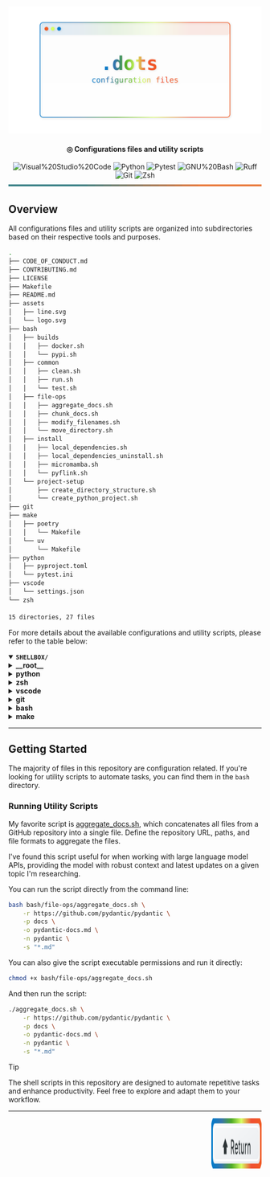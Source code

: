 <div align="center">

<img src="assets/logo-rainbow.svg" alt="dots">

<p align="center">

#### ◎ Configurations files and utility scripts

</p>

<img src="https://img.shields.io/badge/Visual%20Studio%20Code-007ACC.svg?style=%7B0%7D&logo=Visual-Studio-Code&logoColor=white" alt="Visual%20Studio%20Code">

<img src="https://img.shields.io/badge/Python-3776AB.svg?style=flat-square&logo=Python&logoColor=white" alt="Python">

<img src="https://img.shields.io/badge/Pytest-0A9EDC.svg?style=flat-square&logo=Pytest&logoColor=white" alt="Pytest">

<img src="https://img.shields.io/badge/GNU%20Bash-4EAA25.svg?style=flat-square&logo=GNU-Bash&logoColor=white" alt="GNU%20Bash">

<img src="https://img.shields.io/badge/Ruff-D7FF64.svg?style=flat-square&logo=Ruff&logoColor=black" alt="Ruff">

<img src="https://img.shields.io/badge/Git-F05032.svg?style=flat-square&logo=Git&logoColor=white" alt="Git">

<img src="https://img.shields.io/badge/Zsh-F15A24.svg?style=flat-square&logo=Zsh&logoColor=white" alt="Zsh">

</div>

<img width="100%" height="4px" src="assets/line.svg" alt="line">

## Overview

All configurations files and utility scripts are organized into subdirectories based on their respective tools and purposes.

```sh
.
├── CODE_OF_CONDUCT.md
├── CONTRIBUTING.md
├── LICENSE
├── Makefile
├── README.md
├── assets
│   ├── line.svg
│   └── logo.svg
├── bash
│   ├── builds
│   │   ├── docker.sh
│   │   └── pypi.sh
│   ├── common
│   │   ├── clean.sh
│   │   ├── run.sh
│   │   └── test.sh
│   ├── file-ops
│   │   ├── aggregate_docs.sh
│   │   ├── chunk_docs.sh
│   │   ├── modify_filenames.sh
│   │   └── move_directory.sh
│   ├── install
│   │   ├── local_dependencies.sh
│   │   ├── local_dependencies_uninstall.sh
│   │   ├── micromamba.sh
│   │   └── pyflink.sh
│   └── project-setup
│       ├── create_directory_structure.sh
│       └── create_python_project.sh
├── git
├── make
│   ├── poetry
│   │   └── Makefile
│   └── uv
│       └── Makefile
├── python
│   ├── pyproject.toml
│   └── pytest.ini
├── vscode
│   └── settings.json
└── zsh

15 directories, 27 files

```

For more details about the available configurations and utility scripts, please refer to the table below:

<details open>
    <summary><b><code>SHELLBOX/</code></b></summary>
    <details> <!-- __root__ Submodule -->
        <summary><b>__root__</b></summary>
        <blockquote>
            <table>
            </table>
        </blockquote>
    </details>
    <details> <!-- python Submodule -->
        <summary><b>python</b></summary>
        <blockquote>
            <table>
                <tr>
                    <td><b><a href='/Users/k01101011/Documents/GitHub/shellbox/blob/master/python/pyproject.toml'>pyproject.toml</a></b></td>
                    <td>- Generates README files using large language model APIs, enhancing developer productivity and documentation quality<br>- Integrates with various tools and libraries to streamline the process<br>- Supports Python 3.9 and above, emphasizing simplicity and efficiency in creating informative READMEs<br>- Visit the project homepage for more details and documentation.</td>
                </tr>
                <tr>
                    <td><b><a href='/Users/k01101011/Documents/GitHub/shellbox/blob/master/python/.ruff.toml'>.ruff.toml</a></b></td>
                    <td>- Define codebase linting and formatting rules using .ruff.toml configuration file to maintain code quality and consistency across the project<br>- The file specifies excluded directories, target Python version, linting rules, fixable issues, and code formatting settings.</td>
                </tr>
            </table>
        </blockquote>
    </details>
    <details> <!-- zsh Submodule -->
        <summary><b>zsh</b></summary>
        <blockquote>
            <table>
                <tr>
                    <td><b><a href='/Users/k01101011/Documents/GitHub/shellbox/blob/master/zsh/.zshrc'>.zshrc</a></b></td>
                    <td>- Manages ZSH configuration, sets aliases, functions, and path modifications<br>- Sources Oh My ZSH, sets completion settings, and configures history<br>- Enables FZF settings and keybindings<br>- Handles 'uv' autocomplete<br>- Integrates Rust/Cargo and Google Cloud SDK paths<br>- Executes custom functions and autoloads<br>- Enhances shell navigation and history management.</td>
                </tr>
                <tr>
                    <td><b><a href='/Users/k01101011/Documents/GitHub/shellbox/blob/master/zsh/.zshenv'>.zshenv</a></b></td>
                    <td>Define environment variables for project paths in the zsh configuration file to ensure proper setup and execution of the codebase.</td>
                </tr>
            </table>
        </blockquote>
    </details>
    <details> <!-- vscode Submodule -->
        <summary><b>vscode</b></summary>
        <blockquote>
            <table>
                <tr>
                    <td><b><a href='/Users/k01101011/Documents/GitHub/shellbox/blob/master/vscode/settings.json'>settings.json</a></b></td>
                    <td>- Configures various settings for the Visual Studio Code editor, including themes, font sizes, language-specific formatters, and extensions<br>- Manages preferences for workbench, editor, terminal, Git, file associations, language-specific settings, Python analysis, Ruff, AutoDocstring, Test Explorer UI, Jupyter, Notebook, Markdown, GitHub Copilot, and miscellaneous options.</td>
                </tr>
            </table>
        </blockquote>
    </details>
    <details> <!-- git Submodule -->
        <summary><b>git</b></summary>
        <blockquote>
            <table>
                <tr>
                    <td><b><a href='/Users/k01101011/Documents/GitHub/shellbox/blob/master/git/.gitcommit_template'>.gitcommit_template</a></b></td>
                    <td>- Defines a standardized commit message template for the project, ensuring concise and informative commit messages<br>- Encourages clear communication of changes made, their purpose, and any related issues<br>- Facilitates better tracking, understanding, and collaboration within the codebase.</td>
                </tr>
                <tr>
                    <td><b><a href='/Users/k01101011/Documents/GitHub/shellbox/blob/master/git/.gitignore_global'>.gitignore_global</a></b></td>
                    <td>- Prevent unnecessary files from being tracked in the project repository by specifying global ignore patterns in the `.gitignore_global` file<br>- This ensures that common editor and system files are excluded, maintaining a clean and efficient version control system.</td>
                </tr>
                <tr>
                    <td><b><a href='/Users/k01101011/Documents/GitHub/shellbox/blob/master/git/.gitconfig'>.gitconfig</a></b></td>
                    <td>- Configure Git settings for a streamlined workflow, including user info, editor preferences, commit templates, aliases, and visual enhancements<br>- Improve productivity with features like auto-rebasing, conflict resolution styles, and custom delta syntax highlighting.</td>
                </tr>
            </table>
        </blockquote>
    </details>
    <details> <!-- bash Submodule -->
        <summary><b>bash</b></summary>
        <blockquote>
            <details>
                <summary><b>install</b></summary>
                <blockquote>
                    <table>
                        <tr>
                            <td><b><a href='/Users/k01101011/Documents/GitHub/shellbox/blob/master/bash/install/micromamba.sh'>micromamba.sh</a></b></td>
                            <td>- Facilitates seamless installation and setup of Micromamba, a lightweight package manager, across Linux and macOS systems<br>- Automatically determines the OS type, downloads the latest Micromamba version, configures it to use the conda-forge channel, and ensures it's executable from any location<br>- Simplifies the process for users to quickly leverage Micromamba for package management.</td>
                        </tr>
                        <tr>
                            <td><b><a href='/Users/k01101011/Documents/GitHub/shellbox/blob/master/bash/install/local_dependencies_uninstall.sh'>local_dependencies_uninstall.sh</a></b></td>
                            <td>- Perform local environment cleanup by uninstalling various development tools and dependencies like pyenv, goenv, Node.js, Poetry, Git, Git LFS, kubectl, kubectx, and Helm<br>- Additionally, clean up any remaining configuration files to ensure a fresh start for the local environment<br>- The script logs each step and provides a summary of the cleanup time upon completion.</td>
                        </tr>
                        <tr>
                            <td><b><a href='/Users/k01101011/Documents/GitHub/shellbox/blob/master/bash/install/pyflink.sh'>pyflink.sh</a></b></td>
                            <td>- Automates PyFlink setup by checking and installing Java 11, Python 3.7, and downloading PyFlink<br>- Sets environment variables and aliases for zsh, enabling easy PyFlink usage<br>- Streamlines the initial setup process for PyFlink development and execution within the project architecture.</td>
                        </tr>
                        <tr>
                            <td><b><a href='/Users/k01101011/Documents/GitHub/shellbox/blob/master/bash/install/local_dependencies.sh'>local_dependencies.sh</a></b></td>
                            <td>- Automates local environment setup by installing essential tools like Oh My Zsh, Homebrew, Python, Go, kubectl, Helm, Node.js, Poetry, Git, and Git LFS<br>- Updates shell configurations for seamless tool integration<br>- Verifies successful installations and provides a summary of the total installation time<br>- Ideal for initializing a development environment quickly and efficiently.</td>
                        </tr>
                    </table>
                </blockquote>
            </details>
            <details>
                <summary><b>file-ops</b></summary>
                <blockquote>
                    <table>
                        <tr>
                            <td><b><a href='/Users/k01101011/Documents/GitHub/shellbox/blob/master/bash/file-ops/chunk_docs.sh'>chunk_docs.sh</a></b></td>
                            <td>- Automates chunking and organizing documentation files into smaller, manageable parts<br>- This script splits a document into 10 sections based on line count, improving readability and navigation within the project's documentation structure.</td>
                        </tr>
                        <tr>
                            <td><b><a href='/Users/k01101011/Documents/GitHub/shellbox/blob/master/bash/file-ops/aggregate_docs.sh'>aggregate_docs.sh</a></b></td>
                            <td>- Automates concatenation of GitHub project documentation markdown files into a single file<br>- Clones the repository, searches for markdown files in predefined paths, and merges them<br>- Useful for enhancing context in learning more about a project's technical implementation.</td>
                        </tr>
                        <tr>
                            <td><b><a href='/Users/k01101011/Documents/GitHub/shellbox/blob/master/bash/file-ops/modify_filenames.sh'>modify_filenames.sh</a></b></td>
                            <td>- Automates renaming files in a specified folder to lowercase and replacing underscores with hyphens<br>- This script enhances file naming consistency within the project structure.</td>
                        </tr>
                        <tr>
                            <td><b><a href='/Users/k01101011/Documents/GitHub/shellbox/blob/master/bash/file-ops/move_directory.sh'>move_directory.sh</a></b></td>
                            <td>- Moves a specified folder to a destination directory, checking for existence of both<br>- Displays success or failure messages accordingly.</td>
                        </tr>
                    </table>
                </blockquote>
            </details>
            <details>
                <summary><b>builds</b></summary>
                <blockquote>
                    <table>
                        <tr>
                            <td><b><a href='/Users/k01101011/Documents/GitHub/shellbox/blob/master/bash/builds/pypi.sh'>pypi.sh</a></b></td>
                            <td>- Automates PyPI package deployment by cleaning, building, and uploading distribution files<br>- Integrates with PyPI API for seamless deployment of 'my-package'.</td>
                        </tr>
                        <tr>
                            <td><b><a href='/Users/k01101011/Documents/GitHub/shellbox/blob/master/bash/builds/docker.sh'>docker.sh</a></b></td>
                            <td>- Automates Docker image building, pushing, and multi-platform support<br>- Sets up Docker Buildx, builds and publishes the image, and creates a multi-platform image<br>- The process is completed with the published image ready for use.</td>
                        </tr>
                    </table>
                </blockquote>
            </details>
            <details>
                <summary><b>project-setup</b></summary>
                <blockquote>
                    <table>
                        <tr>
                            <td><b><a href='/Users/k01101011/Documents/GitHub/shellbox/blob/master/bash/project-setup/create_python_project.sh'>create_python_project.sh</a></b></td>
                            <td>- Creates essential project directories, files, and configuration settings for a Python project, including API and database configurations, logging setup, and project structure<br>- The script automates the initial project setup, ensuring a standardized layout and necessary components for seamless development and execution.</td>
                        </tr>
                        <tr>
                            <td><b><a href='/Users/k01101011/Documents/GitHub/shellbox/blob/master/bash/project-setup/create_directory_structure.sh'>create_directory_structure.sh</a></b></td>
                            <td>- Generates directory structure for a Markdown guide with various subdirectories and files<br>- Prompts user for base directory and creates the specified structure accordingly<br>- The script ensures proper organization of Markdown content for easy reference and navigation.</td>
                        </tr>
                    </table>
                </blockquote>
            </details>
            <details>
                <summary><b>common</b></summary>
                <blockquote>
                    <table>
                        <tr>
                            <td><b><a href='/Users/k01101011/Documents/GitHub/shellbox/blob/master/bash/common/run.sh'>run.sh</a></b></td>
                            <td>- Automate environment setup and package upgrades in the project by running the provided bash script<br>- The script activates the specified conda environment, upgrades pip, and logs the execution start and completion timestamps.</td>
                        </tr>
                        <tr>
                            <td><b><a href='/Users/k01101011/Documents/GitHub/shellbox/blob/master/bash/common/clean.sh'>clean.sh</a></b></td>
                            <td>- Implement a script to clean various artifacts in the project, such as build, test, coverage, and Python file artifacts<br>- The script provides commands to remove specific types of artifacts, enhancing project maintenance and cleanliness.</td>
                        </tr>
                        <tr>
                            <td><b><a href='/Users/k01101011/Documents/GitHub/shellbox/blob/master/bash/common/test.sh'>test.sh</a></b></td>
                            <td>- Executes test coverage analysis for the project by running pytest with coverage reporting<br>- The script activates the 'readmeai' conda environment, sets source and omit directories, and generates a coverage report to ensure code quality.</td>
                        </tr>
                    </table>
                </blockquote>
            </details>
        </blockquote>
    </details>
    <details> <!-- make Submodule -->
        <summary><b>make</b></summary>
        <blockquote>
            <details>
                <summary><b>uv</b></summary>
                <blockquote>
                    <table>
                        <tr>
                            <td><b><a href='/Users/k01101011/Documents/GitHub/shellbox/blob/master/make/uv/Makefile'>Makefile</a></b></td>
                            <td>- Facilitates managing project dependencies and virtual environments using uv tool<br>- Includes commands for installing dependencies, locking versions, syncing environments, and creating virtual environments<br>- Enhances project maintainability and reproducibility.</td>
                        </tr>
                    </table>
                </blockquote>
            </details>
            <details>
                <summary><b>poetry</b></summary>
                <blockquote>
                    <table>
                        <tr>
                            <td><b><a href='/Users/k01101011/Documents/GitHub/shellbox/blob/master/make/poetry/Makefile'>Makefile</a></b></td>
                            <td>- Facilitates managing dependencies and environment for Poetry projects<br>- Includes commands to install dependencies, clean environment, remove environment, and generate requirements files<br>- Key for maintaining project dependencies and environment setup.</td>
                        </tr>
                    </table>
                </blockquote>
            </details>
        </blockquote>
    </details>
</details>

---

## Getting Started

The majority of files in this repository are configuration related. If you're looking for utility scripts to automate tasks, you can find them in the `bash` directory.

### Running Utility Scripts

My favorite script is [aggregate_docs.sh](bash/file-ops/aggregate_docs.sh), which concatenates all files from a GitHub repository into a single file. Define the repository URL, paths, and file formats to aggregate the files.

I've found this script useful for when working with large language model APIs, providing the model with robust context and latest updates on a given topic I'm researching.

You can run the script directly from the command line:

```sh
bash bash/file-ops/aggregate_docs.sh \
    -r https://github.com/pydantic/pydantic \
    -p docs \
    -o pydantic-docs.md \
    -n pydantic \
    -s "*.md"
```

You can also give the script executable permissions and run it directly:

```sh
chmod +x bash/file-ops/aggregate_docs.sh
```

And then run the script:

```sh
./aggregate_docs.sh \
    -r https://github.com/pydantic/pydantic \
    -p docs \
    -o pydantic-docs.md \
    -n pydantic \
    -s "*.md"
```

> [!TIP]
> The shell scripts in this repository are designed to automate repetitive tasks and enhance productivity. Feel free to explore and adapt them to your workflow.

---

<div align="right">
    <a href="#-configurations-files-and-utility-scripts">
        <img src="assets/button.svg" width="100px" height="100px" alt="return-button">
    </a>
</div>

<!-- REFERENCE LINKS -->

[return-button]: assets/button.svg
